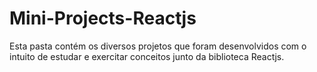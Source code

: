 # Mini-Projects-Reactjs

Esta pasta contém os diversos projetos que foram desenvolvidos com o intuito de estudar e exercitar conceitos junto da biblioteca Reactjs.
